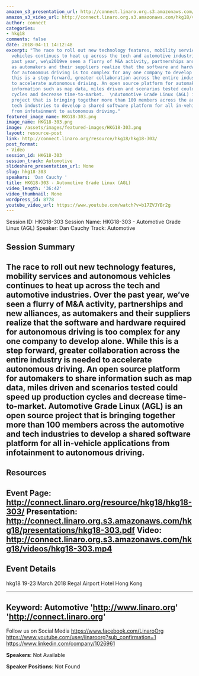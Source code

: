 ```yaml
---
amazon_s3_presentation_url: http://connect.linaro.org.s3.amazonaws.com/hkg18/presentations/hkg18-303.pdf
amazon_s3_video_url: http://connect.linaro.org.s3.amazonaws.com/hkg18/videos/hkg18-303.mp4
author: connect
categories:
- hkg18
comments: false
date: 2018-04-11 14:12:48
excerpt: "The race to roll out new technology features, mobility services and autonomous
  vehicles continues to heat up across the tech and automotive industries. Over the
  past year, we\u2019ve seen a flurry of M&A activity, partnerships and new alliances,
  as automakers and their suppliers realize that the software and hardware required
  for autonomous driving is too complex for any one company to develop alone. \nWhile
  this is a step forward, greater collaboration across the entire industry is needed
  to accelerate autonomous driving. An open source platform for automakers to share
  information such as map data, miles driven and scenarios tested could speed up production
  cycles and decrease time-to-market.  \nAutomotive Grade Linux (AGL) is an open source
  project that is bringing together more than 100 members across the automotive and
  tech industries to develop a shared software platform for all in-vehicle applications
  from infotainment to autonomous driving."
featured_image_name: HKG18-303.png
image_name: HKG18-303.png
image: /assets/images/featured-images/HKG18-303.png
layout: resource-post
link: http://connect.linaro.org/resource/hkg18/hkg18-303/
post_format:
- Video
session_id: HKG18-303
session_track: Automotive
slideshare_presentation_url: None
slug: hkg18-303
speakers: 'Dan Cauchy '
title: HKG18-303 - Automotive Grade Linux (AGL)
video_length: '36:42'
video_thumbnail: None
wordpress_id: 8778
youtube_video_url: https://www.youtube.com/watch?v=b17ZVJYBr2g
---
```


Session ID: HKG18-303
Session Name: HKG18-303 - Automotive Grade Linux (AGL)
Speaker: Dan Cauchy
Track: Automotive

## Session Summary
The race to roll out new technology features, mobility services and autonomous vehicles continues to heat up across the tech and automotive industries. Over the past year, we’ve seen a flurry of M&A activity, partnerships and new alliances, as automakers and their suppliers realize that the software and hardware required for autonomous driving is too complex for any one company to develop alone.
While this is a step forward, greater collaboration across the entire industry is needed to accelerate autonomous driving. An open source platform for automakers to share information such as map data, miles driven and scenarios tested could speed up production cycles and decrease time-to-market.
Automotive Grade Linux (AGL) is an open source project that is bringing together more than 100 members across the automotive and tech industries to develop a shared software platform for all in-vehicle applications from infotainment to autonomous driving.
---------------------------------------------------
## Resources
Event Page: http://connect.linaro.org/resource/hkg18/hkg18-303/
Presentation: http://connect.linaro.org.s3.amazonaws.com/hkg18/presentations/hkg18-303.pdf
Video: http://connect.linaro.org.s3.amazonaws.com/hkg18/videos/hkg18-303.mp4
---------------------------------------------------
## Event Details
hkg18
19-23 March 2018
Regal Airport Hotel Hong Kong

---------------------------------------------------
Keyword: Automotive
'http://www.linaro.org'
'http://connect.linaro.org'
---------------------------------------------------
Follow us on Social Media
https://www.facebook.com/LinaroOrg
https://www.youtube.com/user/linaroorg?sub_confirmation=1
https://www.linkedin.com/company/1026961

**Speakers**: Not Available

**Speaker Positions**: Not Found
